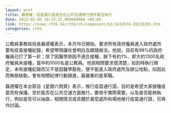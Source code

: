 ```yaml
---
layout: post
title: 聶德權：疫苗通行證是否在公共交通推行視乎能否執行
date: 2022-02-05 10:33:25.000000000 +08:00
link: https://news.rthk.hk/rthk/ch/component/k2/1632074-20220205.htm
categories: rthk
---
```


公務員事務局局長聶德權表示，本月16日開始，要求所有政府僱員進入政府處所要有疫苗接種紀錄，希望帶頭讓社會明白及跟隨做法。他說，目前有98%的政府僱員已打了第一針；除了因醫學原因不適合接種，餘下有約1%、即大約1300名政府僱員未接種，當中約1000名是公務員。他說相關要求很清楚，如到時執行規定，未有接種紀錄而又不是因醫學豁免，便不能進入政府處所及辦公地點，如因此而無故缺勤，會有相關紀律行動跟進，最嚴重的是革職。

聶德權在本台節目《星期六問責》表示，推行疫苗通行證，目的是希望大家接種疫苗而有保護。至於能否在公共交通方面推行，要視乎實際需要，以及是否能夠執行，例如是否可以抽查，相關情況或具體於甚麼處所和場地推行疫苗通行證，可再作討論。
